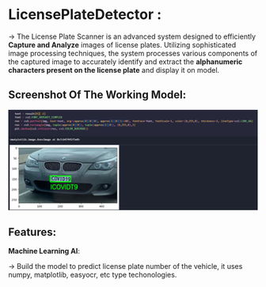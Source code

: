  # LicensePlateDetector :


->  The License Plate Scanner is an advanced system designed to efficiently **Capture and Analyze** images of license plates. Utilizing sophisticated image processing techniques, the system processes various components of the captured image to accurately identify and extract the  **alphanumeric characters present on the license plate**  and display it on model.


 ## Screenshot Of The Working Model:


  <img width="1408" alt="image" 
  src="https://github.com/SriKrishna134/LicensePlateDetector-/blob/main/assets/thumbnail.png">
  

 ## Features:



  **Machine Learning AI**:
  
  
   ->  Build the model to predict license plate number of the vehicle, it uses numpy, matplotlib, easyocr, etc type techonologies.
  



